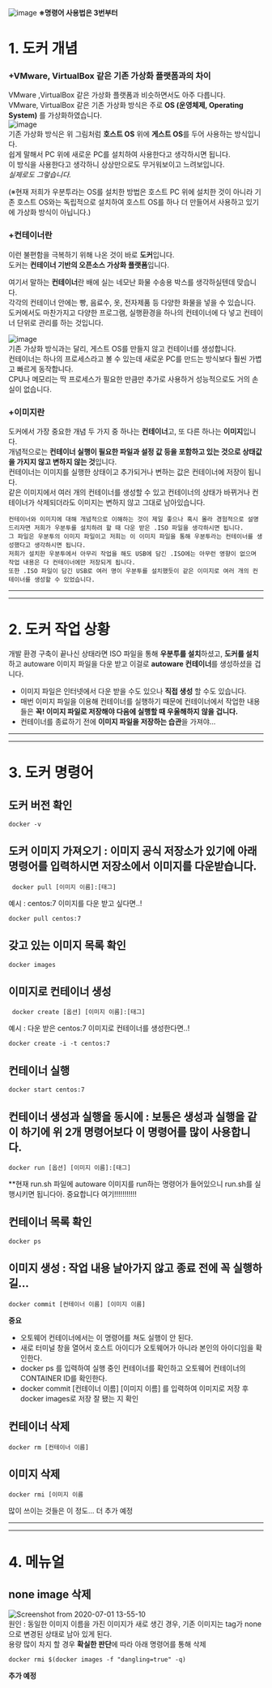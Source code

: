 ![image](https://user-images.githubusercontent.com/51132077/86273937-ec19d700-bc0b-11ea-9a33-e00a0525e0de.png)
**※명령어 사용법은 3번부터**   

# **1. 도커 개념**   
### +VMware, VirtualBox 같은 **기존 가상화 플랫폼과의 차이**
VMware ,VirtualBox 같은 가상화 플랫폼과 비슷하면서도 아주 다릅니다.   
VMware, VirtualBox 같은 기존 가상화 방식은 주로 **OS (운영체제, Operating System)** 를 가상화하였습니다.   
![image](https://user-images.githubusercontent.com/51132077/86275290-005ed380-bc0e-11ea-8632-e4e0e0d62761.png)   
기존 가상화 방식은 위 그림처럼 **호스트 OS** 위에 **게스트 OS**를 두어 사용하는 방식입니다.   
쉽게 말해서 PC 위에 새로운 PC를 설치하여 사용한다고 생각하시면 됩니다.  
이 방식을 사용한다고 생각하니 상상만으로도 무거워보이고 느려보입니다.   
*실제로도 그렇습니다.*   

(※현재 저희가 우분투라는 OS를 설치한 방법은 호스트 PC 위에 설치한 것이 아니라 기존 호스트 OS와는 독립적으로 설치하여 호스트 OS를 하나 더 만들어서 사용하고 있기에 가상화 방식이 아닙니다.)   
    
 ### +**컨테이너**란
이런 불편함을 극복하기 위해 나온 것이 바로 **도커**입니다.   
도커는 **컨테이너 기반의 오픈소스 가상화 플랫폼**입니다.   
   
여기서 말하는 **컨테이너**란 배에 실는 네모난 화물 수송용 박스를 생각하실텐데 맞습니다.   
각각의 컨테이너 안에는 빵, 음료수, 옷, 전자제품 등 다양한 화물을 넣을 수 있습니다.   
도커에서도 마찬가지고 다양한 프로그램, 실행환경을 하나의 컨테이너에 다 넣고 컨테이너 단위로 관리를 하는 것입니다.   
   
![image](https://user-images.githubusercontent.com/51132077/86277021-f38faf00-bc10-11ea-95a0-aeff9bbd2f40.png)   
기존 가상화 방식과는 달리, 게스트 OS를 만들지 않고 컨테이너를 생성합니다.   
컨테이너는 하나의 프로세스라고 볼 수 있는데 새로운 PC를 만드는 방식보다 훨씬 가볍고 빠르게 동작합니다.   
CPU나 메모리는 딱 프로세스가 필요한 만큼만 추가로 사용하거 성능적으로도 거의 손실이 없습니다.   
   
 ### +**이미지**란   
 도커에서 가장 중요한 개념 두 가지 중 하나는 **컨테이너**고, 또 다른 하나는 **이미지**입니다.   
 개념적으로는 **컨테이너 실행이 필요한 파일과 설정 값 등을 포함하고 있는 것으로 상태값을 가지지 않고 변하지 않는 것**입니다.   
 컨테이너는 이미지를 실행한 상태이고 추가되거나 변하는 값은 컨테이너에 저장이 됩니다.   
 같은 이미지에서 여러 개의 컨테이너를 생성할 수 있고 컨테이너의 상태가 바뀌거나 컨테이너가 삭제되더라도 이미지는 변하지 않고 그대로 남아있습니다.   
    
``` 
컨테이너와 이미지에 대해 개념적으로 이해하는 것이 제일 좋으나 혹시 몰라 경험적으로 설명드리자면 저희가 우분투를 설치하려 할 때 다운 받은 .ISO 파일을 생각하시면 됩니다.   
그 파일은 우분투의 이미지 파일이고 저희는 이 이미지 파일을 통해 우분투라는 컨테이너를 생성했다고 생각하시면 됩니다.   
저희가 설치한 우분투에서 아무리 작업을 해도 USB에 담긴 .ISO에는 아무런 영향이 없으며 작업 내용은 다 컨테이너에만 저장되게 됩니다.   
또한 .ISO 파일이 담긴 USB로 여러 명이 우분투를 설치했듯이 같은 이미지로 여러 개의 컨테이너를 생성할 수 있었습니다.
```
***   
***
# **2. 도커 작업 상황**   
개발 환경 구축이 끝나신 상태라면 ISO 파일을 통해 **우분투를 설치**하셨고, **도커를 설치**하고 autoware 이미지 파일을 다운 받고 이걸로  **autoware 컨테이너**를 생성하셨을 겁니다.   
* 이미지 파일은 인터넷에서 다운 받을 수도 있으나 **직접 생성** 할 수도 있습니다.   
* 매번 이미지 파일을 이용해 컨테이너를 실행하기 때문에 컨테이너에서 작업한 내용들은 **꼭! 이미지 파일로 저장해야 다음에 실행할 때 우울해하지 않을 겁니다.**   
* 컨테이너를 종료하기 전에 **이미지 파일을 저장하는 습관**을 가져야...   
***   
***
# **3. 도커 명령어**   
## **도커 버전 확인**
```
docker -v 
```
## **도커 이미지 가져오기** : 이미지 공식 저장소가 있기에 아래 명령어를 입력하시면 저장소에서 이미지를 다운받습니다.   
```
 docker pull [이미지 이름]:[태그]
 ```
 예시 :  centos:7 이미지를 다운 받고 싶다면..!
 ```
 docker pull centos:7
 ```
 ## **갖고 있는 이미지 목록 확인**
 ```
 docker images
 ```
 
## **이미지로 컨테이너 생성**   
```
 docker create [옵션] [이미지 이름]:[태그]
 ```
 예시 : 다운 받은 centos:7 이미지로 컨테이너를 생성한다면..!
 ```
 docker create -i -t centos:7
 ```
 ## **컨테이너 실행**   
```
docker start centos:7
 ```
 
 ## **컨테이너 생성과 실행을 동시에** : 보통은 생성과 실행을 같이 하기에 위 2개 명령어보다 이 명령어를 많이 사용합니다.
 ```
 docker run [옵션] [이미지 이름]:[태그] 
 ```
 **현재 run.sh 파일에 autoware 이미지를 run하는 명령어가 들어있으니 run.sh를 실행시키면 됩니다아. 중요합니다 여기!!!!!!!!!!!   
 ## **컨테이너 목록 확인**   
 ```
 docker ps
 ```
 
 ## **이미지 생성** : 작업 내용 날아가지 않고 종료 전에 꼭 실행하길...   
 ```
 docker commit [컨테이너 이름] [이미지 이름]
 ```
 **중요**   
 * 오토웨어 컨테이너에서는 이 명령어를 쳐도 실행이 안 된다.   
 * 새로 터미널 창을 열어서 호스트 아이디가 오토웨어가 아니라 본인의 아이디임을 확인한다.   
 * docker ps 를 입력하여 실행 중인 컨테이너를 확인하고 오토웨어 컨테이너의 CONTAINER ID를 확인한다.   
 * docker commit [컨테이너 이름] [이미지 이름] 를 입력하여 이미지로 저장 후 docker images로 저장 잘 됐는 지 확인   
 ## **컨테이너 삭제**   
 ```
 docker rm [컨테이너 이름]
 ```
 ## **이미지 삭제**
 ```
 docker rmi [이미지 이름
 ```
    
 많이 쓰이는 것들은 이 정도... 더 추가 예정   
***   
***
# **4. 메뉴얼**   
## **none image 삭제**   
![Screenshot from 2020-07-01 13-55-10](https://user-images.githubusercontent.com/51132077/86204513-9fe67c80-bba2-11ea-8d96-610b3a573f7f.png)   
원인 : 동일한 이미지 이름을 가진 이미지가 새로 생긴 경우, 기존 이미지는 tag가 none으로 변경된 상태로 남아 있게 된다.   
용량 많이 차지 할 경우 **확실한 판단**에 따라 아래 명령어를 통해 삭제   
```
docker rmi $(docker images -f "dangling=true" -q)
```
**추가 예정**

